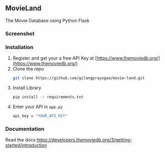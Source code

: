 <!-- GETTING STARTED -->

## MovieLand

The Movie Database using Python Flask

### Screenshot
<!-- ![](result.gif) -->

### Installation
1. Register and get your a free API Key at [https://www.themoviedb.org/](https://www.themoviedb.org/)
2. Clone the repo
   ```sh
   git clone https://github.com/gilangprayogaa/movie-land.git
   ```
3. Install Library
   ```sh
   pip install -r requirements.txt
   ```
4. Enter your API in `app.py`
   ```sh
   api_key = "YOUR_API_KEY"
   ```
   
### Documentation
Read the docs https://developers.themoviedb.org/3/getting-started/introduction
